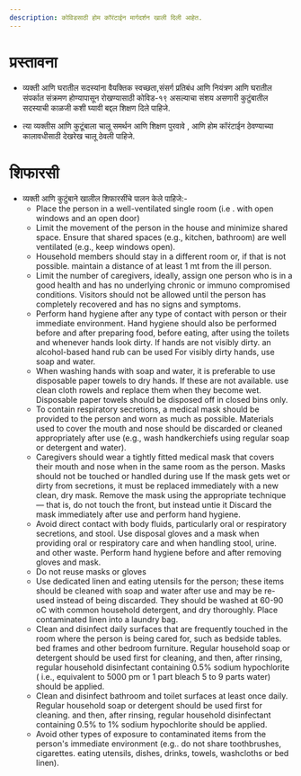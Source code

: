 ```yaml
---
description: कोविडसाठी होम कॉरंटाईन मार्गदर्शन खाली दिली आहेत.
---
```



# प्रस्तावना 
*	व्यक्ती आणि घरातील सदस्यांना वैयक्तिक स्वच्छता,संसर्ग प्रतिबंध आणि नियंत्रण आणि घरातील संपर्कात संक्रमण होण्यापासून रोखण्यासाठी कोविड-१९ असल्याचा संशय असणारी कुटुंबातील सदस्याची काळजी कशी घ्यावी बद्दल शिक्षण दिले पाहिजे.

*	त्या व्यक्तीस आणि कुटूंबाला चालू समर्थन आणि शिक्षण पुरवावे , आणि होम कॉरंटाईन ठेवण्याच्या कालावधीसाठी देखरेख चालू ठेवली पाहिजे.

# शिफारसी 
*	व्यक्ती आणि कुटुंबाने खालील शिफारसींचे पालन केले पाहिजे:-
    *	Place the person in a well-ventilated single room (i.e . with open windows and an open door)
    *	Limit the movement of the person in the house and minimize shared space. Ensure that shared spaces (e.g., kitchen, bathroom) are well ventilated (e.g., keep windows open).
    *	Household members should stay in a different room or, if that is not possible. maintain a distance of at least 1 mt from the ill person.
    *	Limit the number of caregivers, ideally, assign one person who is in a good health and has no underlying chronic or immuno compromised conditions. Visitors should not be allowed until the person has completely recovered and has no signs and symptoms.
    *	Perform hand hygiene after any type of contact with person or their immediate environment. Hand hygiene should also be performed before and after preparing food, before eating, after using the toilets and whenever hands look dirty. If hands are not visibly dirty. an alcohol-based hand rub can be used For visibly dirty hands, use soap and water.
    *	When washing hands with soap and water, it is preferable to use
disposable paper towels to dry hands. If these are not available. use clean cloth rowels and replace them when they become wet. Disposable paper towels should be disposed off in closed bins only.
    *	To contain respiratory secretions, a medical mask should be provided to the person and worn as much as possible. Materials used to cover the mouth and nose should be discarded or cleaned appropriately after use (e.g., wash handkerchiefs using regular soap or detergent and water).
    *	Caregivers should wear a tightly fitted medical mask that covers their mouth and nose when in the same room as the person. Masks should not be touched or handled during use If the mask gets wet or dirty from secretions, it must be replaced immediately with a new clean, dry mask. Remove the mask using the appropriate technique — that is, do not touch the front, but instead untie it Discard the mask immediately after use and perform hand hygiene.
    *	Avoid direct contact with body fluids, particularly oral or respiratory
secretions, and stool. Use disposal gloves and a mask when providing oral or respiratory care and when handling stool, urine. and other waste. Perform hand hygiene before and after removing gloves and mask.
    *	Do not reuse masks or gloves
    *	Use dedicated linen and eating utensils for the person; these items should
be cleaned with soap and water after use and may be re-used instead of being discarded. They should be washed at 60-90 oC with common household detergent, and dry thoroughly. Place contaminated linen into a laundry bag.
    *	Clean and disinfect daily surfaces that are frequently touched in the room where the person is being cared for, such as bedside tables. bed frames and other bedroom furniture. Regular household soap or detergent should be used first for cleaning, and then, after rinsing, regular household disinfectant containing 0.5% sodium hypochlorite ( i.e., equivalent to 5000 pm or 1 part bleach 5 to 9 parts water) should be applied.
    *	Clean and disinfect bathroom and toilet surfaces at least once daily. Regular household soap or detergent should be used first for cleaning. and then, after rinsing, regular household disinfectant containing 0.5% to 1% sodium hypochlorite should be applied.
    *	Avoid other types of exposure to contaminated items from the person's immediate environment (e.g.. do not share toothbrushes, cigarettes. eating utensils, dishes, drinks, towels, washcloths or bed linen).


